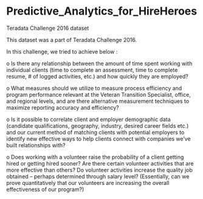 # Predictive_Analytics_for_HireHeroes
Teradata Challenge 2016 dataset

This dataset was a part of Teradata Challenge 2016.

In this challenge, we tried to achieve below :

o	Is there any relationship between the amount of time spent working with individual clients (time to complete an assessment, time to complete resume, # of logged activities, etc.) and how quickly they are employed?

o	What measures should we utilize to measure process efficiency and program performance relevant at the Veteran Transition Specialist, office, and regional levels, and are there alternative measurement techniques to maximize reporting accuracy and efficiency?

o	Is it possible to correlate client and employer demographic data (candidate qualifications, geography, industry, desired career fields etc.) and our current method of matching clients with potential employers to identify new effective ways to help clients connect with companies we’ve built relationships with?

o	Does working with a volunteer raise the probability of a client getting hired or getting hired sooner? Are there certain volunteer activities that are more effective than others? Do volunteer activities increase the quality job obtained – perhaps determined through salary level? (Essentially, can we prove quantitatively that our volunteers are increasing the overall effectiveness of our program?)
